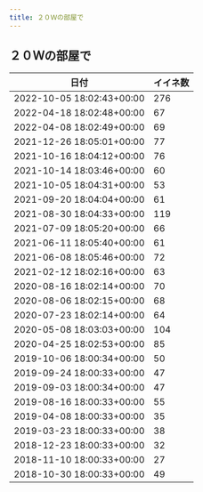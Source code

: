 ```yaml
---
title: ２０Ｗの部屋で
---
```

## ２０Ｗの部屋で

|日付|イイネ数|
|-|-|
|2022-10-05 18:02:43+00:00|276|
|2022-04-18 18:02:48+00:00|67|
|2022-04-08 18:02:49+00:00|69|
|2021-12-26 18:05:01+00:00|77|
|2021-10-16 18:04:12+00:00|76|
|2021-10-14 18:03:46+00:00|60|
|2021-10-05 18:04:31+00:00|53|
|2021-09-20 18:04:04+00:00|61|
|2021-08-30 18:04:33+00:00|119|
|2021-07-09 18:05:20+00:00|66|
|2021-06-11 18:05:40+00:00|61|
|2021-06-08 18:05:46+00:00|72|
|2021-02-12 18:02:16+00:00|63|
|2020-08-16 18:02:14+00:00|70|
|2020-08-06 18:02:15+00:00|68|
|2020-07-23 18:02:14+00:00|64|
|2020-05-08 18:03:03+00:00|104|
|2020-04-25 18:02:53+00:00|85|
|2019-10-06 18:00:34+00:00|50|
|2019-09-24 18:00:33+00:00|47|
|2019-09-03 18:00:34+00:00|47|
|2019-08-16 18:00:33+00:00|55|
|2019-04-08 18:00:33+00:00|35|
|2019-03-23 18:00:33+00:00|38|
|2018-12-23 18:00:33+00:00|32|
|2018-11-10 18:00:33+00:00|27|
|2018-10-30 18:00:33+00:00|49|
